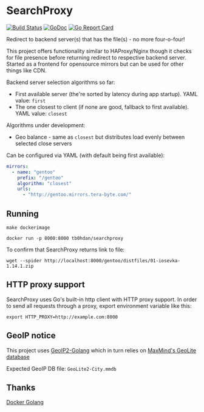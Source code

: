 # SearchProxy

[![Build Status](https://travis-ci.org/tb0hdan/SearchProxy.svg?branch=master)](https://travis-ci.org/tb0hdan/SearchProxy)
[![GoDoc](https://godoc.org/github.com/tb0hdan/SearchProxy?status.svg)](https://godoc.org/github.com/tb0hdan/SearchProxy)
[![Go Report Card](https://goreportcard.com/badge/github.com/tb0hdan/SearchProxy)](https://goreportcard.com/report/github.com/tb0hdan/SearchProxy)

Redirect to backend server(s) that has the file(s) - no more four-o-four!

This project offers functionality similar to HAProxy/Nginx though it checks for file
presence before returning redirect to respective backend server. Started as a
frontend for opensource mirrors but can be used for other things like CDN.

Backend server selection algorithms so far:

- First available server (the're sorted by latency during app startup). YAML value: `first`
- The one closest to client (if none are good, fallback to first available). YAML value: `closest`

Algorithms under development:

- Geo balance - same as `closest` but distributes load evenly between selected close servers


Can be configured via YAML (with default being first available):

```yaml
mirrors:
  - name: "gentoo"
    prefix: "/gentoo"
    algorithm: "closest"
    urls:
      - "http://gentoo.mirrors.tera-byte.com/"
```

## Running

`make dockerimage`

`docker run -p 8000:8000 tb0hdan/searchproxy`


To confirm that SearchProxy returns link to file:

`wget --spider http://localhost:8000/gentoo/distfiles/01-iosevka-1.14.1.zip`


## HTTP proxy support
SearchProxy uses Go's built-in http client with HTTP proxy support. In order to send all
requests through a proxy, export environment variable like this:

`export HTTP_PROXY=http://example.com:8000`

## GeoIP notice
This project uses [GeoIP2-Golang](https://github.com/oschwald/geoip2-golang) which in turn
relies on [MaxMind's GeoLite database](https://dev.maxmind.com/geoip/geoip2/geolite2/)

Expected GeoIP DB file: `GeoLite2-City.mmdb`


## Thanks

[Docker Golang](https://www.docker.com/blog/docker-golang/)
